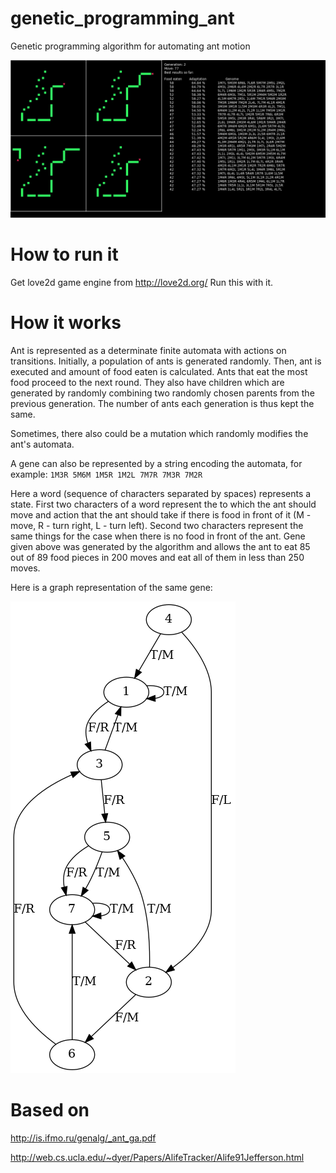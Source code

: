 # genetic_programming_ant
Genetic programming algorithm for automating ant motion

![Screenshot](screenshot.png)

# How to run it
Get love2d game engine from http://love2d.org/
Run this with it.

# How it works

Ant is represented as a determinate finite automata with actions on
transitions. Initially, a population of ants is generated randomly.
Then, ant is executed and amount of food eaten is calculated.
Ants that eat the most food proceed to the next round.
They also have children which are generated by randomly combining two
randomly chosen parents from the previous generation.
The number of ants each generation is thus kept the same.

Sometimes, there also could be a mutation which randomly modifies the
ant's automata.

A gene can also be represented by a string encoding the automata,
for example:
`1M3R 5M6M 1M5R 1M2L 7M7R 7M3R 7M2R`

Here a word (sequence of characters separated by spaces) represents a
state. First two characters of a word represent the to which the ant
should move and action that the ant should take if there is food in
front of it (M - move, R - turn right, L - turn left).
Second two characters represent the same things for the
case when there is no food in front of the ant. Gene given above was
generated by the algorithm and allows the ant to eat 85 out of
89 food pieces in 200 moves and eat all of them in less than 250 moves.

Here is a graph representation of the same gene:

![Gene graph](gene.png)

# Based on

http://is.ifmo.ru/genalg/_ant_ga.pdf

http://web.cs.ucla.edu/~dyer/Papers/AlifeTracker/Alife91Jefferson.html
